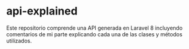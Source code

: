 # api-explained
Este repositorio comprende una API generada en Laravel 8 incluyendo comentarios de mi parte explicando cada una de las clases y métodos utilizados.
